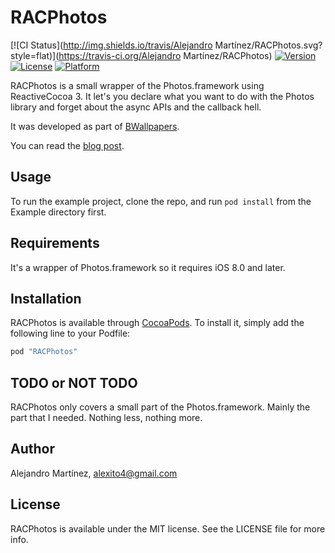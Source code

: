 # RACPhotos

[![CI Status](http://img.shields.io/travis/Alejandro Martínez/RACPhotos.svg?style=flat)](https://travis-ci.org/Alejandro Martínez/RACPhotos)
[![Version](https://img.shields.io/cocoapods/v/RACPhotos.svg?style=flat)](http://cocoapods.org/pods/RACPhotos)
[![License](https://img.shields.io/cocoapods/l/RACPhotos.svg?style=flat)](http://cocoapods.org/pods/RACPhotos)
[![Platform](https://img.shields.io/cocoapods/p/RACPhotos.svg?style=flat)](http://cocoapods.org/pods/RACPhotos)

RACPhotos is a small wrapper of the Photos.framework using ReactiveCocoa 3. It let's you declare what you want to do with the Photos library and forget about the async APIs and the callback hell.

It was developed as part of [BWallpapers](https://itunes.apple.com/es/app/bwallpapers/id926031600?mt=8&uo=4).

You can read the [blog post](http://http://www.alejandromp.com/blog/2015-08-19-photos-framework-ReactiveCocoa).

## Usage

To run the example project, clone the repo, and run `pod install` from the Example directory first.

## Requirements

It's a wrapper of Photos.framework so it requires iOS 8.0 and later.

## Installation

RACPhotos is available through [CocoaPods](http://cocoapods.org). To install
it, simply add the following line to your Podfile:

```ruby
pod "RACPhotos"
```

## TODO or NOT TODO

RACPhotos only covers a small part of the Photos.framework. Mainly the part that I needed. Nothing less, nothing more.

## Author

Alejandro Martínez, alexito4@gmail.com

## License

RACPhotos is available under the MIT license. See the LICENSE file for more info.
